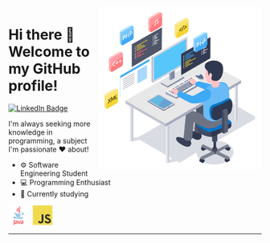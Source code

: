 <img src = "46207-programmer-1.gif" width = "325px" align = "right"> 

# Hi there 👋 Welcome to my GitHub profile!

<div id =  "Badges">
 <a href = "https://www.linkedin.com/in/gabriel-ferreira-do-prado-25863919a/">
    <img src="https://img.shields.io/badge/LinkedIn-blue?style=for-the-badge&logo=linkedin&logoColor=white" alt="LinkedIn Badge"/>
  </a>
</div>


I'm always seeking more knowledge in programming, a subject I'm passionate ❤️ about!

- ⚙️ Software Engineering Student
- 💻 Programming Enthusiast
- 📖 Currently studying 


<div>
  <img src="https://github.com/devicons/devicon/blob/master/icons/java/java-original-wordmark.svg" title="Java" alt="Java" width="40" height="40"/>&nbsp;
  <img src="https://github.com/devicons/devicon/blob/master/icons/javascript/javascript-original.svg" title="JavaScript" alt="JavaScript" width="40" height="40"/>&nbsp;
</div>

---

